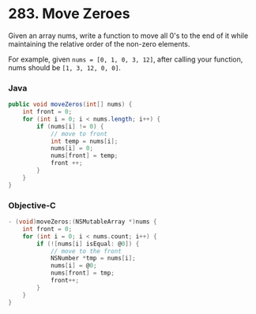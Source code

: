 # 283. Move Zeroes
Given an array nums, write a function to move all 0's to the end of it while maintaining
the relative order of the non-zero elements.

For example, given `nums = [0, 1, 0, 3, 12]`, after calling your function,
nums should be `[1, 3, 12, 0, 0]`.

### Java
```Java
public void moveZeros(int[] nums) {
    int front = 0;
    for (int i = 0; i < nums.length; i++) {
        if (nums[i] != 0) {
            // move to front
            int temp = nums[i];
            nums[i] = 0;
            nums[front] = temp;
            front ++;
        }
    }
}
```

### Objective-C
```objective-c
- (void)moveZeros:(NSMutableArray *)nums {
    int front = 0;
    for (int i = 0; i < nums.count; i++) {
        if (![nums[i] isEqual: @0]) {
            // move to the front
            NSNumber *tmp = nums[i];
            nums[i] = @0;
            nums[front] = tmp;
            front++;
        }
    }
}
```
